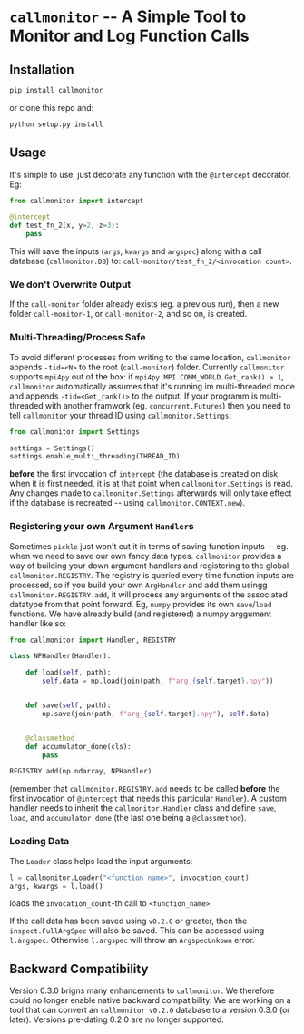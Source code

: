 # `callmonitor` -- A Simple Tool to Monitor and Log Function Calls


## Installation

```bash
pip install callmonitor
```
or clone this repo and:
```bash
python setup.py install
```


## Usage

It's simple to use, just decorate any function with the `@intercept` decorator.
Eg:
```python
from callmonitor import intercept

@intercept
def test_fn_2(x, y=2, z=3):
    pass
```
This will save the inputs (`args`, `kwargs` and `argspec`) along with a call
database (`callmonitor.DB`) to: `call-monitor/test_fn_2/<invocation count>`.


### We don't Overwrite Output

If the `call-monitor` folder already exists (eg. a previous run), then a new
folder `call-monitor-1`, or `call-monitor-2`, and so on, is created.


### Multi-Threading/Process Safe

To avoid different processes from writing to the same location, `callmonitor`
appends `-tid=<N>` to the root (`call-monitor`) folder. Currently `callmonitor`
supports `mpi4py` out of the box: if `mpi4py.MPI.COMM_WORLD.Get_rank() > 1`,
`callmonitor` automatically assumes that it's running im multi-threaded mode
and appends `-tid=<Get_rank()>` to the output. If your programm is
multi-threaded with another framwork (eg. `concurrent.Futures`) then you need
to tell `callmonitor` your thread ID using `callmonitor.Settings`:
```python
from callmonitor import Settings

settings = Settings()
settings.enable_multi_threading(THREAD_ID)
```
__before__ the first invocation of `intercept` (the database is created on disk
when it is first needed, it is at that point when `callmonitor.Settings` is
read. Any changes made to `callmonitor.Settings` afterwards will only take
effect if the database is recreated -- using `callmonitor.CONTEXT.new`).


### Registering your own Argument `Handler`s

Sometimes `pickle` just won't cut it in terms of saving function inputs -- eg.
when we need to save our own fancy data types. `callmonitor` provides a way of
building your down argument handlers and registering to the global
`callmonitor.REGISTRY`. The registry is queried every time function inputs are
processed, so if you build your own `ArgHandler` and add them usingg
`callmonitor.REGISTRY.add`, it will process any arguments of the associated
datatype from that point forward. Eg, `numpy` provides its own `save`/`load`
functions. We have already build (and registered) a numpy arggument handler
like so:
```python
from callmonitor import Handler, REGISTRY

class NPHandler(Handler):

    def load(self, path):
        self.data = np.load(join(path, f"arg_{self.target}.npy"))


    def save(self, path):
        np.save(join(path, f"arg_{self.target}.npy"), self.data)


    @classmethod
    def accumulator_done(cls):
        pass

REGISTRY.add(np.ndarray, NPHandler)
```
(remember that `callmonitor.REGISTRY.add` needs to be called __before__ the
first invocation of `@intercept` that needs this particular `Handler`). A
custom handler needs to inherit the `callmonitor.Handler` class and define
`save`, `load`, and `accumulator_done` (the last one being a `@classmethod`).


### Loading Data

The `Loader` class helps load the input arguments:
```python
l = callmonitor.Loader("<function name>", invocation_count)
args, kwargs = l.load()
```
loads the `invocation_count`-th call to `<function_name>`.

If the call data has been saved using `v0.2.0` or greater, then the
`inspect.FullArgSpec` will also be saved. This can be accessed using
`l.argspec`. Otherwise `l.argspec` will throw an `ArgspecUnkown` error.



## Backward Compatibility

Version 0.3.0 brigns many enhancements to `callmonitor`. We therefore could no
longer enable native backward compatibility. We are working on a tool that can
convert an `callmonitor v0.2.0` database to a version 0.3.0 (or later).
Versions pre-dating 0.2.0 are no longer supported.
